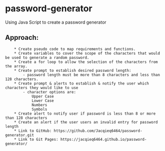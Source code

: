 # password-generator
Using Java Script to create a password generator
## Approach:
        * Create pseudo code to map requirements and functions.
        * Create variables to cover the scope of the characters that would be used to generate a random password. 
        * Create a for loop to allow the selection of the characters from the array.
        * Create prompt to establish desired password length:
            - password length must be more than 8 characters and less than 128 characters.
        * Create prompt & alerts to establish & notify the user which characters they would like to use
            - character options are:
                Upper Case
                Lower Case
                Numbers
                Symbols
        * Create alert to notify user if password is less than 8 or more than 128 characters
        * Create an alert if the user users an invalid entry for password length
        * Link to GitHub: https://github.com/Jacqieq6464/password-generator.git
        * Link to Git Pages: https://jacqieq6464.github.io/password-generator/ 